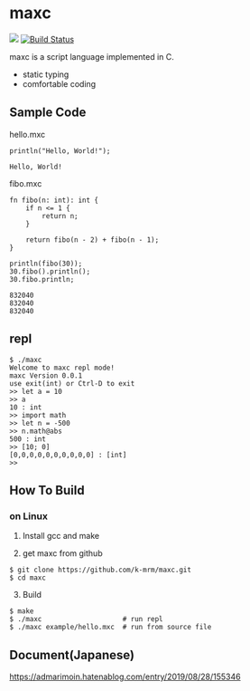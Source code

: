 # maxc
[![](http://img.shields.io/badge/license-MIT-blue.svg)](./LICENSE)
[![Build Status](https://travis-ci.com/k-mrm/maxc.svg?branch=master)](https://travis-ci.com/k-mrm/maxc)

maxc is a script language implemented in C.

- static typing
- comfortable coding

## Sample Code

hello.mxc
```
println("Hello, World!");
```
```
Hello, World!
```


fibo.mxc
```
fn fibo(n: int): int {
    if n <= 1 {
        return n;
    }

    return fibo(n - 2) + fibo(n - 1);
}

println(fibo(30));
30.fibo().println();
30.fibo.println;
```
```
832040
832040
832040
```

## repl

```
$ ./maxc
Welcome to maxc repl mode!
maxc Version 0.0.1
use exit(int) or Ctrl-D to exit
>> let a = 10
>> a
10 : int
>> import math
>> let n = -500
>> n.math@abs
500 : int
>> [10; 0]
[0,0,0,0,0,0,0,0,0,0] : [int]
>> 

```

## How To Build
### on Linux

1. Install gcc and make

2. get maxc from github
```
$ git clone https://github.com/k-mrm/maxc.git
$ cd maxc
```

3. Build
```
$ make
$ ./maxc                    # run repl
$ ./maxc example/hello.mxc  # run from source file
```

## Document(Japanese)
https://admarimoin.hatenablog.com/entry/2019/08/28/155346


